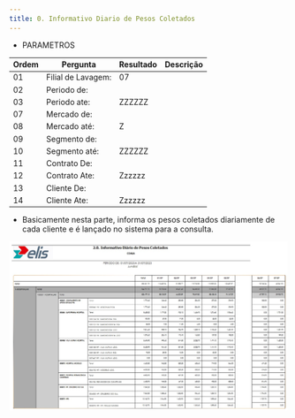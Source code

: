 ```yaml
---
title: 0. Informativo Diario de Pesos Coletados
---
```

* PARAMETROS

Ordem  | Pergunta  | Resultado | Descrição
------- | ------- | -------- | ----------
01   | Filial de Lavagem:|07 |
02   |Periodo de:| |
03   |Periodo ate:|ZZZZZZ |
07   |Mercado de:| |
08   |Mercado até:|Z |
09   |Segmento de:| |
10   |Segmento até:|ZZZZZZ |
11   |Contrato De:| |
12   |Contrato Ate:|Zzzzzz |
13   |Cliente De:| |
14   |Cliente Ate:|Zzzzzz |

* Basicamente nesta parte, informa os pesos coletados diariamente de cada cliente e é lançado no sistema para a consulta.

![Alt text](<img - expedição/Informativo diario de pesos coletados.jpg>)
